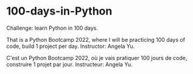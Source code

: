 # 100-days-in-Python
Challenge: learn Python in 100 days.

That is a Python Bootcamp 2022, where I will be practicing 100 days of code, build 1 project per day. Instructor: Angela Yu.

C'est un Python Bootcamp 2022, où je vais pratiquer 100 jours de code, construire 1 projet par jour. Instructeur: Angela Yu.
